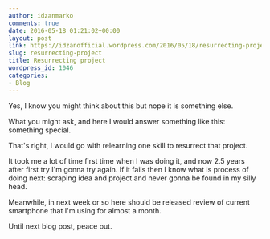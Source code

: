 ```yaml
---
author: idzanmarko
comments: true
date: 2016-05-18 01:21:02+00:00
layout: post
link: https://idzanofficial.wordpress.com/2016/05/18/resurrecting-project/
slug: resurrecting-project
title: Resurrecting project
wordpress_id: 1046
categories:
- Blog
---
```


Yes, I know you might think about this but nope it is something else.

What you might ask, and here I would answer something like this: something special.

That's right, I would go with relearning one skill to resurrect that project.

It took me a lot of time first time when I was doing it, and now 2.5 years after first try I'm gonna try again. If it fails then I know what is process of doing next: scraping idea and project and never gonna be found in my silly head.

Meanwhile, in next week or so here should be released review of current smartphone that I'm using for almost a month.

Until next blog post, peace out.
